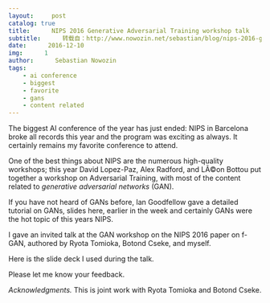 ```yaml
---
layout:     post
catalog: true
title:      NIPS 2016 Generative Adversarial Training workshop talk
subtitle:      转载自：http://www.nowozin.net/sebastian/blog/nips-2016-generative-adversarial-training-workshop-talk.html
date:      2016-12-10
img:      1
author:      Sebastian Nowozin
tags:
    - ai conference
    - biggest
    - favorite
    - gans
    - content related
---
```


The biggest AI conference of the year has just ended:
NIPS in Barcelona broke all records this year and the
program was exciting as always. It certainly remains my favorite conference
to attend.

One of the best things about NIPS are the numerous high-quality workshops;
this year David Lopez-Paz,
Alex Radford, and
LÃ©on Bottou put together a workshop on
Adversarial Training,
with most of the content related to *generative adversarial networks* (GAN).

If you have not heard of GANs before, Ian
Goodfellow gave a detailed tutorial on
GANs, slides
here, earlier in the
week and certainly GANs were the hot topic of this years NIPS.

I gave an invited talk at the GAN workshop on the NIPS 2016 paper on
f-GAN, authored
by Ryota Tomioka,
Botond Cseke, and myself.

Here is the slide deck I used during the talk.


Please let me know your feedback.

*Acknowledgments.* This is joint work with Ryota Tomioka and Botond Cseke.
